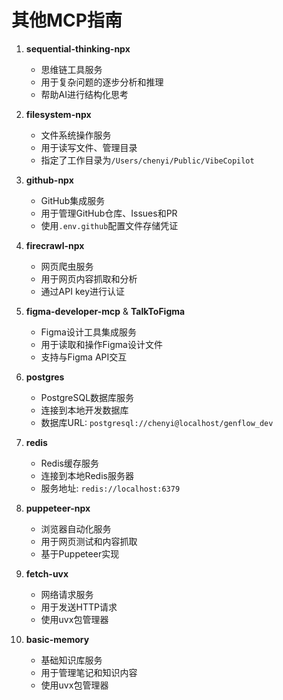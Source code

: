 # 其他MCP指南

1. **sequential-thinking-npx**
   - 思维链工具服务
   - 用于复杂问题的逐步分析和推理
   - 帮助AI进行结构化思考

2. **filesystem-npx**
   - 文件系统操作服务
   - 用于读写文件、管理目录
   - 指定了工作目录为`/Users/chenyi/Public/VibeCopilot`

3. **github-npx**
   - GitHub集成服务
   - 用于管理GitHub仓库、Issues和PR
   - 使用`.env.github`配置文件存储凭证

4. **firecrawl-npx**
   - 网页爬虫服务
   - 用于网页内容抓取和分析
   - 通过API key进行认证

5. **figma-developer-mcp** & **TalkToFigma**
   - Figma设计工具集成服务
   - 用于读取和操作Figma设计文件
   - 支持与Figma API交互

6. **postgres**
   - PostgreSQL数据库服务
   - 连接到本地开发数据库
   - 数据库URL: `postgresql://chenyi@localhost/genflow_dev`

7. **redis**
   - Redis缓存服务
   - 连接到本地Redis服务器
   - 服务地址: `redis://localhost:6379`

8. **puppeteer-npx**
   - 浏览器自动化服务
   - 用于网页测试和内容抓取
   - 基于Puppeteer实现

9. **fetch-uvx**
   - 网络请求服务
   - 用于发送HTTP请求
   - 使用uvx包管理器

10. **basic-memory**
    - 基础知识库服务
    - 用于管理笔记和知识内容
    - 使用uvx包管理器
